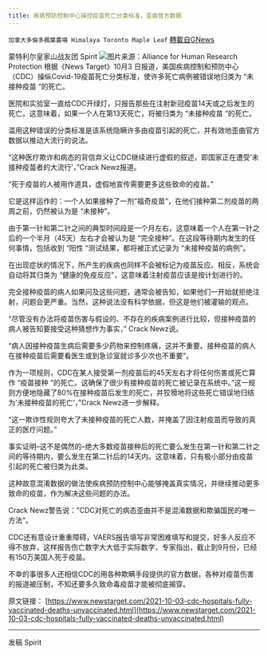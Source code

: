 ```yaml
---
title: 疾病预防控制中心操控疫苗死亡分类标准，歪曲官方数据
---
```

`加拿大多倫多楓葉農場 Himalaya Toronto Maple Leaf` [轉載自GNews](https://gnews.org/zh-hans/1573234/)

蒙特利尔皇家山战友团 Spirit
![](https://assets.gnews.org/wp-content/uploads/2021/10/CDC-Fraud.jpg)图片来源：Alliance for Human Research Protection
根据《News Target》10月3 日报道，美国疾病控制和预防中心（CDC）操纵Covid-19疫苗死亡分类标准，使许多死亡病例被错误地归类为 “未接种疫苗 “的死亡。

医院和实验室一直给CDC开绿灯，只报告那些在注射新冠疫苗14天或之后发生的死亡。这意味着，如果一个人在第13天死亡，将被归类为 “未接种疫苗 “的死亡。

滥用这种错误的分类标准是该系统隐瞒许多由疫苗引起的死亡，并有效地歪曲官方数据以推动大流行的说法。

“这种医疗欺诈和病态的背信弃义让CDC继续进行虚假的叙述，即国家正在遭受’未接种疫苗者的大流行’，”Crack Newz报道。

“死于疫苗的人被用作道具，虚假地宣传需要更多这些致命的疫苗。”

它是这样运作的：一个人如果接种了一剂“福奇疫苗“，在他们接种第二剂疫苗的两周之前，仍然被认为是 “未接种”。

由于第一针和第二针之间的典型时间段是一个月左右，这意味着一个人在第一针之后的一个半月（45天）左右才会被认为是 “完全接种”。在这段等待期内发生的任何事情，包括收到 “阳性 “测试结果，都将被正式记录为 “未接种疫苗的病例”。

在出现症状的情况下，所产生的疾病也同样不会被标记为疫苗反应。相反，系统会自动将其归类为 “健康的免疫反应”，这意味着注射疫苗应该是按计划进行的。

完全接种疫苗的病人如果问及这些问题，通常会被告知，如果他们一开始就拒绝注射，问题会更严重。当然，这种说法没有科学依据，但这是他们被灌输的观点。

“尽管没有办法将疫苗伤害与假设的、不存在的疾病案例进行比较，但接种疫苗的病人被告知要接受这种猜想作为事实，” Crack Newz说。

“病人因接种疫苗生病后需要多少药物来控制疼痛，这并不重要。接种疫苗的病人在接种疫苗后需要看医生或到急诊室就诊多少次也不重要”。

作为一项规则，CDC在某人接受第一剂疫苗后的45天左右才将任何伤害或死亡算作 “疫苗接种 “的死亡。这确保了很少有接种疫苗的死亡被记录在系统中。”这一规则方便地隐藏了80%在接种疫苗后发生的死亡，并狡猾地将这些死亡错误地归结为’未接种疫苗的死亡’，”Crack Newz进一步解释。

“这一欺诈性规则夸大了未接种疫苗的死亡人数，并掩盖了因注射疫苗而导致的真正的医疗问题。”

事实证明–这不是偶然的–绝大多数疫苗接种后的死亡要么发生在第一针和第二针之间的等待期内，要么发生在第二针后的14天内。这意味着，只有极小部分由疫苗引起的死亡被归类为此类。

这种故意混淆数据的做法使疾病预防控制中心能够掩盖真实情况，并继续推动更多致命的疫苗，作为解决这些问题的办法。

Crack Newz警告说：”CDC对死亡的病态歪曲并不是混淆数据和欺骗国民的唯一方法“。

CDC还有意设计重重障碍，VAERS报告填写非常困难填写和提交，好多人反应不得不放弃，这样报告伤亡数字大大低于实际数字，专家指出，截止到9月份，已经有150万美国人死于疫苗。

不幸的事很多人还相信CDC的用各种欺瞒手段提供的官方数据，各种对疫苗伤害的报道被压制，不知还要多久致命毒疫苗才能被彻底揭穿。

原文链接：
[https://www.newstarget.com/2021-10-03-cdc-hospitals-fully-vaccinated-deaths-unvaccinated.html](https://www.newstarget.com/2021-10-03-cdc-hospitals-fully-vaccinated-deaths-unvaccinated.html)

* * *

发稿 Spirit
